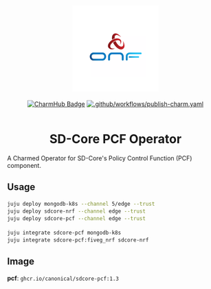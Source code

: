 <div align="center">
  <img src="./icon.svg" alt="ONF Icon" width="200" height="200">
</div>
<br/>
<div align="center">
  <a href="https://charmhub.io/sdcore-pcf"><img src="https://charmhub.io/sdcore-pcf/badge.svg" alt="CharmHub Badge"></a>
  <a href="https://github.com/canonical/sdcore-pcf-operator/actions/workflows/publish-charm.yaml">
    <img src="https://github.com/canonical/sdcore-pcf-operator/actions/workflows/publish-charm.yaml/badge.svg?branch=main" alt=".github/workflows/publish-charm.yaml">
  </a>
  <br/>
  <br/>
  <h1>SD-Core PCF Operator</h1>
</div>

A Charmed Operator for SD-Core's Policy Control Function (PCF) component. 

## Usage

```bash
juju deploy mongodb-k8s --channel 5/edge --trust
juju deploy sdcore-nrf --channel edge --trust
juju deploy sdcore-pcf --channel edge --trust 

juju integrate sdcore-pcf mongodb-k8s
juju integrate sdcore-pcf:fiveg_nrf sdcore-nrf
```

## Image

**pcf**: `ghcr.io/canonical/sdcore-pcf:1.3`

